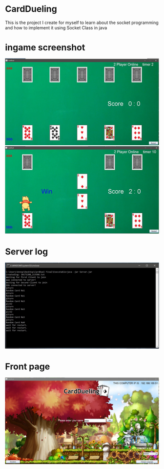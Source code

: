 # CardDueling
This is the project I create for myself to learn about the socket programming and how to implement it
using Socket Class in java

# ingame screenshot
![Alt text](/Screenshots/1.jpeg)
![Alt text](/Screenshots/2.jpeg)


# Server log
![Alt text](/Screenshots/3.jpeg)

# Front page
![Alt text](/Screenshots/4.jpeg)
